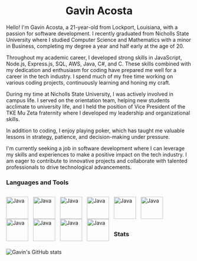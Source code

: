 <html lang="en">
  <head>
    <meta charset="UTF-8" />
    <meta name="viewport" content="width=device-width, initial-scale=1.0" />
  </head>
  <body>
    <h1 align="center">Gavin Acosta</h1>

   <p>
Hello! I'm Gavin Acosta, a 21-year-old from Lockport, Louisiana, with a passion for software development. I recently graduated from Nicholls State University where I studied Computer Science and Mathematics with a minor in Business, completing my degree a year and half early at the age of 20.

Throughout my academic career, I developed strong skills in JavaScript, Node.js, Express.js, SQL, AWS,  Java, C#, and C. These skills combined with my dedication and enthusiasm for coding have prepared me well for a career in the tech industry. I spend much of my free time working on various coding projects, continuously learning and honing my craft.

During my time at Nicholls State University, I was actively involved in campus life. I served on the orientation team, helping new students acclimate to university life, and I held the position of Vice President of the TKE Mu Zeta fraternity where I developed my leadership and organizational skills.

In addition to coding, I enjoy playing poker, which has taught me valuable lessons in strategy, patience, and decision-making under pressure.

I'm currently seeking a job in software development where I can leverage my skills and experiences to make a positive impact on the tech industry. I am eager to contribute to innovative projects and collaborate with talented professionals to drive technological advancements.</p>

 <h3>Languages and Tools</h3>
        
##

<img
      src="https://cdn.jsdelivr.net/gh/devicons/devicon@latest/icons/javascript/javascript-original.svg"
      align="left"
      alt="Java"
      width="60px"
      style="padding-right: 10px"
    />
<img
      src="https://cdn.jsdelivr.net/gh/devicons/devicon@latest/icons/nodejs/nodejs-original-wordmark.svg"
      align="left"
      alt="Java"
      width="60px"
      style="padding-right: 10px"
    />
<img
      src="https://cdn.jsdelivr.net/gh/devicons/devicon@latest/icons/express/express-original-wordmark.svg"
      align="left"
      alt="Java"
      width="60px"
      style="padding-right: 10px"
    />
<img
      src="https://cdn.jsdelivr.net/gh/devicons/devicon@latest/icons/html5/html5-original-wordmark.svg"
      align="left"
      alt="Java"
      width="60px"
      style="padding-right: 10px"
    />
<img
      src="https://cdn.jsdelivr.net/gh/devicons/devicon@latest/icons/css3/css3-original-wordmark.svg"
      align="left"
      alt="Java"
      width="60px"
      style="padding-right: 10px"
    />
    <img 
      src="https://cdn.jsdelivr.net/gh/devicons/devicon@latest/icons/amazonwebservices/amazonwebservices-original-wordmark.svg"
      align="left"
      alt="Java"
      width="60px"
      style="padding-right: 10px"
    />
<img
      src="https://cdn.jsdelivr.net/gh/devicons/devicon@latest/icons/postgresql/postgresql-original-wordmark.svg"
      align="left"
      alt="Java"
      width="60px"
      style="padding-right: 10px"
    />
<img
      src="https://cdn.jsdelivr.net/gh/devicons/devicon@latest/icons/java/java-original-wordmark.svg"
      align="left"
      alt="Java"
      width="60px"
      style="padding-right: 10px"
    />

<img
      src="https://cdn.jsdelivr.net/gh/devicons/devicon@latest/icons/c/c-original.svg"
      align="left"
      alt="Java"
      width="60px"
      style="padding-right: 10px"
    />
<img
      src="https://cdn.jsdelivr.net/gh/devicons/devicon@latest/icons/csharp/csharp-original.svg"
      align="left"
      alt="Java"
      width="60px"
      style="padding-right: 10px"
    />
    

          

<!-- End Images -->

<br></br>
<br></br>

<h3>Stats</h3>

##

![Gavin's GitHub stats](https://github-readme-stats.vercel.app/api?username=Defiantearth&show_icons=true&theme=gruvbox)

  </body>
</html>
